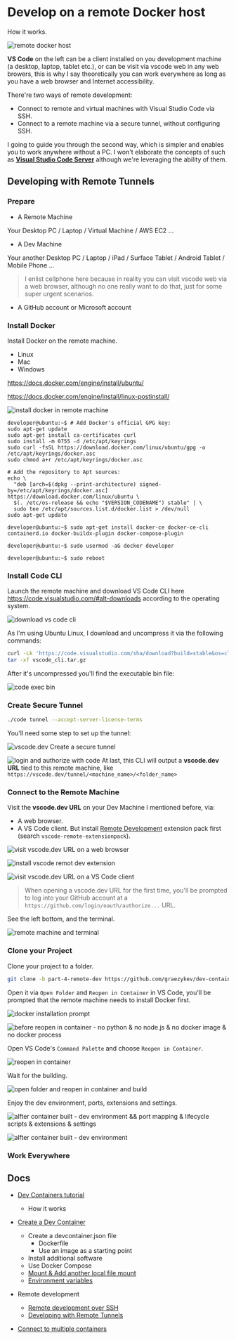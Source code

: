 # Develop on a remote Docker host

How it works.

![remote docker host](./images/part-4/server-arch-latest.png)

**VS Code** on the left can be a client installed on you development machine (a desktop, laptop, tablet etc.), or can be visit via vscode web in any web browers, this is why I say theoretically you can work everywhere as long as you have a web browser and Internet accessibility.

There're two ways of remote development:

- Connect to remote and virtual machines with Visual Studio Code via SSH.
- Connect to a remote machine via a secure tunnel, without configuring SSH.

I going to guide you through the second way, which is simpler and enables you to work anywhere without a PC. I won't elaborate the concepts of such as [**Visual Studio Code Server**](https://code.visualstudio.com/docs/remote/vscode-server) although we're leveraging the ability of them.

## Developing with Remote Tunnels

### Prepare

- A Remote Machine

Your Desktop PC / Laptop / Virtual Machine / AWS EC2 ...

- A Dev Machine

Your another Desktop PC / Laptop / iPad / Surface Tablet / Android Tablet / Mobile Phone ...

> I enlist cellphone here because in reality you can visit vscode web via a web browser, although no one really want to do that, just for some super urgent scenarios.

- A GitHub account or Microsoft account

### Install Docker

Install Docker on the remote machine.

- Linux
- Mac
- Windows

<https://docs.docker.com/engine/install/ubuntu/>

<https://docs.docker.com/engine/install/linux-postinstall/>

![install docker in remote machine](./images/part-4/tunnel-install-docker.gif)

```console
developer@ubuntu:~$ # Add Docker's official GPG key:
sudo apt-get update
sudo apt-get install ca-certificates curl
sudo install -m 0755 -d /etc/apt/keyrings
sudo curl -fsSL https://download.docker.com/linux/ubuntu/gpg -o /etc/apt/keyrings/docker.asc
sudo chmod a+r /etc/apt/keyrings/docker.asc

# Add the repository to Apt sources:
echo \
  "deb [arch=$(dpkg --print-architecture) signed-by=/etc/apt/keyrings/docker.asc] https://download.docker.com/linux/ubuntu \
  $(. /etc/os-release && echo "$VERSION_CODENAME") stable" | \
  sudo tee /etc/apt/sources.list.d/docker.list > /dev/null
sudo apt-get update

developer@ubuntu:~$ sudo apt-get install docker-ce docker-ce-cli containerd.io docker-buildx-plugin docker-compose-plugin

developer@ubuntu:~$ sudo usermod -aG docker developer

developer@ubuntu:~$ sudo reboot

```

### Install Code CLI

Launch the remote machine and download VS Code CLI here <https://code.visualstudio.com/#alt-downloads> according to the operating system.

![download vs code cli](./images/part-4/download-vs-code-cli.png)

As I'm using Ubuntu Linux, I download and uncompress it via the following commands:

```sh
curl -Lk 'https://code.visualstudio.com/sha/download?build=stable&os=cli-alpine-x64' --output vscode_cli.tar.gz && \
tar -xf vscode_cli.tar.gz
```

After it's uncompressed you'll find the executable bin file:

![code exec bin](./images/part-4/vs-code-bin.png)

### Create Secure Tunnel

```sh
./code tunnel --accept-server-license-terms
```

You'll need some step to set up the tunnel:

![vscode.dev Create a secure tunnel](./images/part-4/create-tunnel-steps.png)

![login and authorize with code](./images/part-4/tunnel-login-with-code.gif)
At last, this CLI will output a **vscode.dev URL** tied to this remote machine, like `https://vscode.dev/tunnel/<machine_name>/<folder_name>`

### Connect to the Remote Machine

Visit the **vscode.dev URL** on your Dev Machine I mentioned before, via:

- A web browser.
- A VS Code client. But install [Remote Development](https://marketplace.visualstudio.com/items?itemName=ms-vscode-remote.vscode-remote-extensionpack) extension pack first (search `vscode-remote-extensionpack`).

![visit vscode.dev URL on a web browser](./images/part-4/visit-vscode-url-in-browser.gif)

![install vscode remot dev extension](./images/part-4/vscode-remote-extension.png)

![visit vscode.dev URL on a VS Code client](./images/part-4/visit-vscode-url-in-vscode.gif)

> When opening a vscode.dev URL for the first time, you'll be prompted to log into your GitHub account at a `https://github.com/login/oauth/authorize...` URL.

See the left bottom, and the terminal.

![remote machine and terminal](./images/part-4/tunnel-connected.png)

### Clone your Project

Clone your project to a folder.

```sh
git clone -b part-4-remote-dev https://github.com/graezykev/dev-container.git
```

Open it via `Open Folder` and `Reopen in Container` in VS Code, you'll be prompted that the remote machine needs to install Docker first.

![docker installation prompt](./images/part-4/tunnel-open-folder-and-reopen-in-container-and-prompt-to-install-docker.gif)

![before reopen in container - no python & no node.js & no docker image & no docker process]()

Open VS Code's `Command Palette` and choose `Reopen in Container`.

![reopen in container](./images/part-4/tunnel-reopen-in-container-and-build.gif)

Wait for the building.

![open folder and reopen in container and build](./images/part-4/tunnel-open-folder-and-reopen-in-container-and-build.gif)

Enjoy the dev environment, ports, extensions and settings.

![alfter container built - dev environment && port mapping & lifecycle scripts & extensions & settings](./images/part-4/tunnel-after-build.png)

![alfter container built - dev environment](./images/part-4/tunnel-after-build-2.png)

### Work Everywhere

## Docs

- [Dev Containers tutorial](https://code.visualstudio.com/docs/devcontainers/tutorial)
  - How it works

- [Create a Dev Container](https://code.visualstudio.com/docs/devcontainers/create-dev-container)
  - Create a devcontainer.json file
    - Dockerfile
    - Use an image as a starting point
  - Install additional software
  - Use Docker Compose
  - [Mount & Add another local file mount](https://code.visualstudio.com/remote/advancedcontainers/add-local-file-mount)
  - [Environment variables](https://code.visualstudio.com/remote/advancedcontainers/environment-variables)

- Remote development
  - [Remote development over SSH](https://code.visualstudio.com/docs/remote/ssh-tutorial)
  - [Developing with Remote Tunnels](https://code.visualstudio.com/docs/remote/tunnels)

- [Connect to multiple containers](https://code.visualstudio.com/remote/advancedcontainers/connect-multiple-containers)
